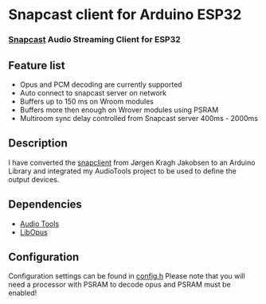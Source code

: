 # Snapcast client for Arduino ESP32

### [Snapcast](https://github.com/badaix/snapcast) Audio Streaming Client for ESP32

## Feature list

- Opus and PCM decoding are currently supported
- Auto connect to snapcast server on network
- Buffers up to 150 ms on Wroom modules
- Buffers more then enough on Wrover modules using PSRAM
- Multiroom sync delay controlled from Snapcast server 400ms - 2000ms

## Description

I have converted the [snapclient](https://github.com/jorgenkraghjakobsen/snapclient) from Jørgen Kragh Jakobsen to an Arduino Library and integrated my AudioTools project to be used to define the output devices.

## Dependencies

- [Audio Tools](https://github.com/pschatzmann/arduino-audio-tools)
- [LibOpus](https://github.com/pschatzmann/arduino-libopus)


## Configuration

Configuration settings can be found in [config.h](https://github.com/pschatzmann/arduino-snapcast/blob/main/src/config.h)
Please note that you will need a processor with PSRAM to decode opus and PSRAM must be enabled!